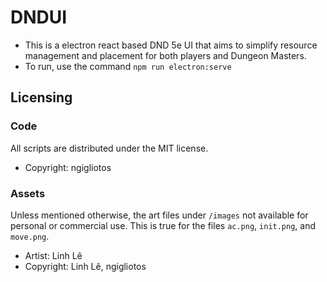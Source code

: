 # DNDUI

- This is a electron react based DND 5e UI that aims to simplify resource management and placement for both players and Dungeon Masters.
- To run, use the command `npm run electron:serve`

## Licensing

### Code

All scripts are distributed under the MIT license.

- Copyright: ngigliotos

### Assets

Unless mentioned otherwise, the art files under `/images` not available for personal or commercial use. This is true for the files `ac.png`, `init.png`, and `move.png`.

- Artist: Linh Lê
- Copyright: Linh Lê, ngigliotos
